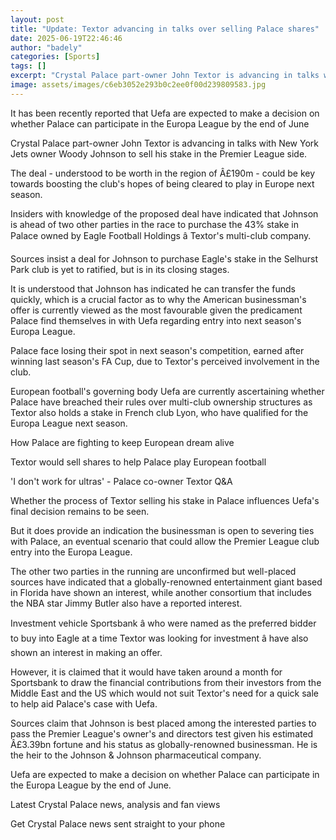 ```yaml
---
layout: post
title: "Update: Textor advancing in talks over selling Palace shares"
date: 2025-06-19T22:46:46
author: "badely"
categories: [Sports]
tags: []
excerpt: "Crystal Palace part-owner John Textor is advancing in talks with New York Jets owner Woody Johnson to sell his stake in the Premier League side."
image: assets/images/c6eb3052e293b0c2ee0f00d239809583.jpg
---
```


It has been recently reported that Uefa are expected to make a decision on whether Palace can participate in the Europa League by the end of June

Crystal Palace part-owner John Textor is advancing in talks with New York Jets owner Woody Johnson to sell his stake in the Premier League side.

The deal - understood to be worth in the region of Â£190m - could be key towards boosting the club's hopes of being cleared to play in Europe next season.

Insiders with knowledge of the proposed deal have indicated that Johnson is ahead of two other parties in the race to purchase the 43% stake in Palace owned by Eagle Football Holdings â Textor's multi-club company.

Sources insist a deal for Johnson to purchase Eagle's stake in the Selhurst Park club is yet to ratified, but is in its closing stages.

It is understood that Johnson has indicated he can transfer the funds quickly, which is a crucial factor as to why the American businessman's offer is currently viewed as the most favourable given the predicament Palace find themselves in with Uefa regarding entry into next season's Europa League.

Palace face losing their spot in next season's competition, earned after winning last season's FA Cup, due to Textor's perceived involvement in the club.

European football's governing body Uefa are currently ascertaining whether Palace have breached their rules over multi-club ownership structures as Textor also holds a stake in French club Lyon, who have qualified for the Europa League next season.

How Palace are fighting to keep European dream alive

Textor would sell shares to help Palace play European football

'I don't work for ultras' - Palace co-owner Textor Q&A

Whether the process of Textor selling his stake in Palace influences Uefa's final decision remains to be seen.

But it does provide an indication the businessman is open to severing ties with Palace, an eventual scenario that could allow the Premier League club entry into the Europa League.

The other two parties in the running are unconfirmed but well-placed sources have indicated that a globally-renowned entertainment giant based in Florida have shown an interest, while another consortium that includes the NBA star Jimmy Butler also have a reported interest.

Investment vehicle Sportsbank â who were named as the preferred bidder to buy into Eagle at a time Textor was looking for investment â have also shown an interest in making an offer.

However, it is claimed that it would have taken around a month for Sportsbank to draw the financial contributions from their investors from the Middle East and the US which would not suit Textor's need for a quick sale to help aid Palace's case with Uefa.

Sources claim that Johnson is best placed among the interested parties to pass the Premier League's owner's and directors test given his estimated Â£3.39bn fortune and his status as globally-renowned businessman. He is the heir to the Johnson & Johnson pharmaceutical company.

Uefa are expected to make a decision on whether Palace can participate in the Europa League by the end of June.

Latest Crystal Palace news, analysis and fan views

Get Crystal Palace news sent straight to your phone

